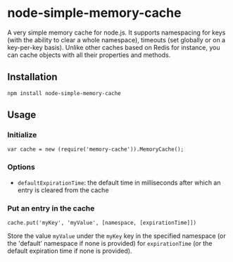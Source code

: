 # node-simple-memory-cache

A very simple memory cache for node.js.
It supports namespacing for keys (with the ability to clear a whole namespace), timeouts (set globally or on a key-per-key basis).
Unlike other caches based on Redis for instance, you can cache objects with all their properties and methods.

## Installation

```
npm install node-simple-memory-cache
```

## Usage

### Initialize

```
var cache = new (require('memory-cache')).MemoryCache();
```

### Options

- `defaultExpirationTime`: the default time in milliseconds after which an entry is cleared from the cache

### Put an entry in the cache

```
cache.put('myKey', 'myValue', [namespace, [expirationTime]])
```

Store the value `myValue` under the `myKey` key in the specified namespace (or the 'default' namespace if none is provided) for `expirationTime` (or the default expiration time if none is provided).

